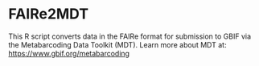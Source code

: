 # FAIRe2MDT

This R script converts data in the FAIRe format for submission to GBIF via the Metabarcoding Data Toolkit (MDT).
Learn more about MDT at: https://www.gbif.org/metabarcoding
